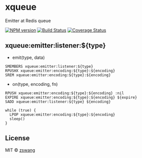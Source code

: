 # xqueue

Emitter at Redis queue

[![NPM version][npm-image]][npm-url] [![Build Status][travis-image]][travis-url] [![Coverage Status][coverage-image]][coverage-url]

## xqueue:emitter:listener:${type}

* emit(type, data)

```
SMEMBERS xqueue:emitter:listener:${type}
RPUSHX xqueue:emitter:encoding:${type}:${encoding}
SREM xqueue:emitter:encoding:${type}:${encoding}
```

* on(type, encoding, fn)

```
RPUSH xqueue:emitter:encoding:${type}:${encoding} :nil
EXPIRE xqueue:emitter:encoding:${type}:${encoding} ${expire}
SADD xqueue:emitter:listener:${type} ${encoding}

while (true) {
  LPOP xqueue:emitter:encoding:${type}:${encoding}
  sleep()
}
```


## License

MIT © [zswang](http://weibo.com/zswang)

[npm-url]: https://badge.fury.io/js/xqueue
[npm-image]: https://badge.fury.io/js/xqueue.svg
[travis-url]: https://travis-ci.org/zswang/xqueue
[travis-image]: https://travis-ci.org/zswang/xqueue.svg?branch=master
[coverage-url]: https://coveralls.io/github/zswang/xqueue?branch=master
[coverage-image]: https://coveralls.io/repos/zswang/xqueue/badge.svg?branch=master&service=github